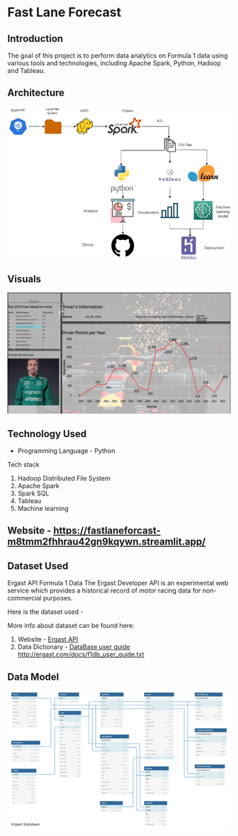 # Fast Lane Forecast

## Introduction

The goal of this project is to perform data analytics on Formula 1 data using various tools and technologies, including Apache Spark, Python, Hadoop and Tableau.

## Architecture 
<img src="architecture.jpeg">

## Visuals
<img src="visual.jpeg">

## Technology Used
- Programming Language - Python

Tech stack
1. Hadoop Distributed File System
2. Apache Spark 
3. Spark SQL
4. Tableau
5. Machine learning

## Website - https://fastlaneforcast-m8tmm2fhhrau42gn9kqywn.streamlit.app/


## Dataset Used
Ergast API Formula 1 Data
The Ergast Developer API is an experimental web service which provides a historical record of motor racing data for non-commercial purposes.

Here is the dataset used - 

More info about dataset can be found here:
1. Website - [Ergast API ](http://ergast.com/mrd/)
2. Data Dictionary - [DataBase user guide ](http://ergast.com/docs/f1db_user_guide.txt)http://ergast.com/docs/f1db_user_guide.txt

## Data Model
<img src="ERDiagram.png">
